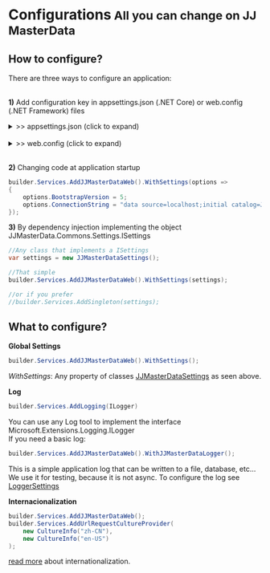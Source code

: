 <h1>Configurations<small> All you can change on JJ MasterData</small></h1>

## How to configure?

There are three ways to configure an application:
<br><br>

**1)** Add configuration key in appsettings.json (.NET Core) or web.config (.NET Framework) files

<details><summary> >> appsettings.json (click to expand)</summary><br>

> [!TIP] 
> To autocomplete with JJMasterData keys in your text editor, put this URL in the JSON Schema.
https://raw.githubusercontent.com/JJConsulting/JJMasterData.JsonSchema/main/JJMasterData.JsonSchema/jjmasterdata.json

```json
{
  "AllowedHosts": "*",
  "ConnectionStrings": {
    "ConnectionString": "data source=data source=localhost;initial catalog=JJMasterData;Integrated Security=True"
  },
  "JJMasterData": {
    "TableName": "tb_masterdata",
    "ResourcesTableName": "tb_masterdata_resources",
    "PrefixGetProc": "jj_get{tablename}",
    "PrefixSetProc": "jj_set{tablename}",
    "BootstrapVersion":5,
    "Theme": "dark-blue",
    "Logger": {
      "Table": {
        "Name": "tb_masterdata_log"
      },
      "FileName": "yyyyMMdd_applog.txt",
      "WriteInDatabase": "All",
      "WriteInFile": "All"
    },
    "Swagger": {
      "DarkMode": true,
      "Enable": true
    }
  },
  "Logging": {
    "LogLevel": {
      "Default": "Information",
      "Microsoft.AspNetCore": "Warning"
    }
  }
}
```
</details>

<br>

<details><summary>>> web.config (click to expand)</summary><br> 

```xml
<?xml version="1.0"?>
<configuration>
	<appSettings>
		<!--System Log (Error, Warning, Information, All, None) Default Value (None)-->
		<add key="log_writeinconsole" value="None"/>
		<add key="log_writeineventviewer" value="None"/>
		<add key="log_writeintrace" value="None"/>
		<add key="log_writeinfile" value="All"/>
		<add key="log_filename" value="App_Data\log\yyyyMMdd_applog.txt"/>
		<add key="log_writeindatabase" value="All"/>
		<add key="log_tablename" value="tb_masterdata_log"/>
		<add key="log_connectname" value="ConnectionString"/>
		<add key="app.connectionstring" value="ConnectionString"/>
		
		<!--JJMasterData Settings-->
		<add key="JJMasterData.PrefixProcGet" value="jj_get{tablename}"/>
		<add key="JJMasterData.PrefixProcSet" value="jj_set{tablename}"/>
		<add key="JJMasterData.TableName" value="tb_masterdata"/>
		<add key="JJMasterData.TableResources" value="tb_masterdata_resources"/>
		<add key="JJMasterData.URL" value="https://localhost/masterdata/"/>
		<add key="JJMasterData.BootstrapVersion" value="3"/>
		<add key="JJMasterData.BootstrapTheme" value="dark-blue"/>
		
		<!--Layout Settings-->
		<add key="JJMasterData.LayoutUrl" value="~/Views/Shared/_Layout.vbhtml"/>
		<add key="JJMasterData.LayoutUrlPopup" value="~/Views/Shared/_Layout.Popup.vbhtml"/>

	</appSettings>
	<connectionStrings>
		<add name="Connectionstring" connectionString="data source=data source=localhost;initial catalog=JJMasterData;Integrated Security=True" providerName="System.Data.SqlClient"/>
	</connectionStrings>
	
</configuration>
```
</details>
<br>


**2)** Changing code at application startup
```cs
builder.Services.AddJJMasterDataWeb().WithSettings(options =>
{
    options.BootstrapVersion = 5;
    options.ConnectionString = "data source=localhost;initial catalog=JJMasterData;Integrated Security=True";
});
```


**3)** By dependency injection implementing the object JJMasterData.Commons.Settings.ISettings
```cs
//Any class that implements a ISettings
var settings = new JJMasterDataSettings();

//That simple
builder.Services.AddJJMasterDataWeb().WithSettings(settings);

//or if you prefer
//builder.Services.AddSingleton(settings);
```

## What to configure?

**Global Settings**
```cs
builder.Services.AddJJMasterDataWeb().WithSettings();
```
_WithSettings_: Any property of classes [JJMasterDataSettings](https://portal.jjconsulting.tech/jjdoc/lib/JJMasterData.Commons.Settings.JJMasterDataSettings.html) as seen above.
<br>

**Log**

```cs
builder.Services.AddLogging(ILogger)
```

You can use any Log tool to implement the interface 
Microsoft.Extensions.Logging.ILogger
<br>
If you need a basic log:

```cs
builder.Services.AddJJMasterDataWeb().WithJJMasterDataLogger();
```

This is a simple application log that can be written to a file, database, etc... 
We use it for testing, because it is not async. To configure the log see [LoggerSettings](https://portal.jjconsulting.tech/jjdoc/lib/JJMasterData.Commons.Logging.LoggerSettings.html)


**Internacionalization**
```cs
builder.Services.AddJJMasterDataWeb();
builder.Services.AddUrlRequestCultureProvider(
    new CultureInfo("zh-CN"),
    new CultureInfo("en-US")
);
```
[read more](internationalization.md) about internationalization.
<br>


